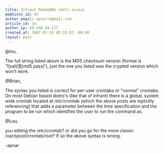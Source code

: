 ```yaml
--- 
title: Infrant ReadyNAS shell access
mephisto_id: 45
author_email: apnarr@gmail.com
article_id: 14
author_ip: 69.140.44.177
created_at: 2007-01-16 05:23:52 -08:00
layout: post
---
```

@lou,

The full string listed above is the MD5 checksum version (format is '$1$[salt]$[md5 pass]'), just the one you listed was the crypted version which won't work.

@Brian,

The syntax you listed is correct for per-user crontabs or "normal" crontabs.  On most Debian based distro's (like that of infrant) there is a global, system wide crontab located at /etc/crontab (which the above posts are inplicitly referencing) that adds a parameter between the time specification and the program to be run which identifies the user to run the command as.

@Lou,

you editing the /etc/crontab? or did you go for the more classic /var/spool/crontab/root? If so the above syntax is wrong.

-apnar
